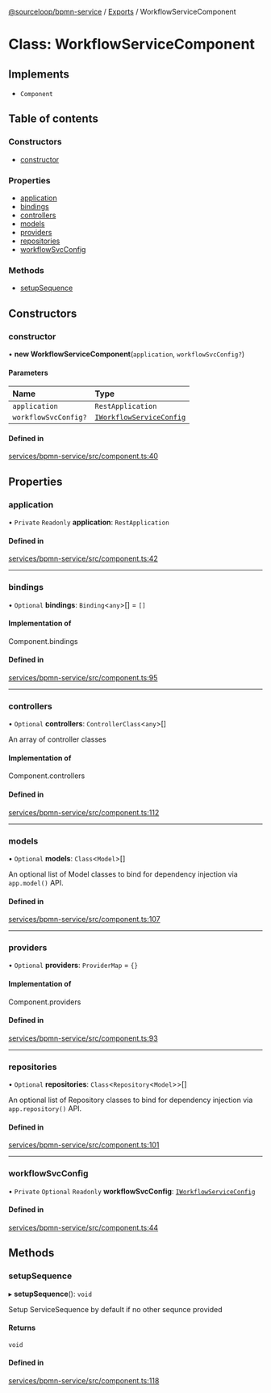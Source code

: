 [@sourceloop/bpmn-service](../README.md) / [Exports](../modules.md) / WorkflowServiceComponent

# Class: WorkflowServiceComponent

## Implements

- `Component`

## Table of contents

### Constructors

- [constructor](WorkflowServiceComponent.md#constructor)

### Properties

- [application](WorkflowServiceComponent.md#application)
- [bindings](WorkflowServiceComponent.md#bindings)
- [controllers](WorkflowServiceComponent.md#controllers)
- [models](WorkflowServiceComponent.md#models)
- [providers](WorkflowServiceComponent.md#providers)
- [repositories](WorkflowServiceComponent.md#repositories)
- [workflowSvcConfig](WorkflowServiceComponent.md#workflowsvcconfig)

### Methods

- [setupSequence](WorkflowServiceComponent.md#setupsequence)

## Constructors

### constructor

• **new WorkflowServiceComponent**(`application`, `workflowSvcConfig?`)

#### Parameters

| Name | Type |
| :------ | :------ |
| `application` | `RestApplication` |
| `workflowSvcConfig?` | [`IWorkflowServiceConfig`](../interfaces/IWorkflowServiceConfig.md) |

#### Defined in

[services/bpmn-service/src/component.ts:40](https://github.com/sourcefuse/loopback4-microservice-catalog/blob/00e854d46/services/bpmn-service/src/component.ts#L40)

## Properties

### application

• `Private` `Readonly` **application**: `RestApplication`

#### Defined in

[services/bpmn-service/src/component.ts:42](https://github.com/sourcefuse/loopback4-microservice-catalog/blob/00e854d46/services/bpmn-service/src/component.ts#L42)

___

### bindings

• `Optional` **bindings**: `Binding`<`any`\>[] = `[]`

#### Implementation of

Component.bindings

#### Defined in

[services/bpmn-service/src/component.ts:95](https://github.com/sourcefuse/loopback4-microservice-catalog/blob/00e854d46/services/bpmn-service/src/component.ts#L95)

___

### controllers

• `Optional` **controllers**: `ControllerClass`<`any`\>[]

An array of controller classes

#### Implementation of

Component.controllers

#### Defined in

[services/bpmn-service/src/component.ts:112](https://github.com/sourcefuse/loopback4-microservice-catalog/blob/00e854d46/services/bpmn-service/src/component.ts#L112)

___

### models

• `Optional` **models**: `Class`<`Model`\>[]

An optional list of Model classes to bind for dependency injection
via `app.model()` API.

#### Defined in

[services/bpmn-service/src/component.ts:107](https://github.com/sourcefuse/loopback4-microservice-catalog/blob/00e854d46/services/bpmn-service/src/component.ts#L107)

___

### providers

• `Optional` **providers**: `ProviderMap` = `{}`

#### Implementation of

Component.providers

#### Defined in

[services/bpmn-service/src/component.ts:93](https://github.com/sourcefuse/loopback4-microservice-catalog/blob/00e854d46/services/bpmn-service/src/component.ts#L93)

___

### repositories

• `Optional` **repositories**: `Class`<`Repository`<`Model`\>\>[]

An optional list of Repository classes to bind for dependency injection
via `app.repository()` API.

#### Defined in

[services/bpmn-service/src/component.ts:101](https://github.com/sourcefuse/loopback4-microservice-catalog/blob/00e854d46/services/bpmn-service/src/component.ts#L101)

___

### workflowSvcConfig

• `Private` `Optional` `Readonly` **workflowSvcConfig**: [`IWorkflowServiceConfig`](../interfaces/IWorkflowServiceConfig.md)

#### Defined in

[services/bpmn-service/src/component.ts:44](https://github.com/sourcefuse/loopback4-microservice-catalog/blob/00e854d46/services/bpmn-service/src/component.ts#L44)

## Methods

### setupSequence

▸ **setupSequence**(): `void`

Setup ServiceSequence by default if no other sequnce provided

#### Returns

`void`

#### Defined in

[services/bpmn-service/src/component.ts:118](https://github.com/sourcefuse/loopback4-microservice-catalog/blob/00e854d46/services/bpmn-service/src/component.ts#L118)
